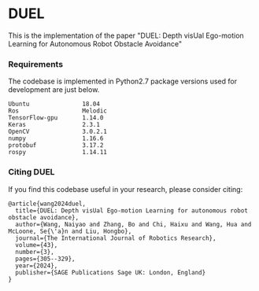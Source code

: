 # DUEL
This is the implementation of the paper "DUEL: Depth visUal Ego-motion Learning for Autonomous Robot Obstacle Avoidance"

### Requirements
The codebase is implemented in Python2.7 package versions used for development are just below.
```
Ubuntu               18.04
Ros                  Melodic
TensorFlow-gpu       1.14.0
Keras                2.3.1
OpenCV               3.0.2.1
numpy                1.16.6
protobuf             3.17.2
rospy                1.14.11
```
### Citing DUEL
If you find this codebase useful in your research, please consider citing:
```
@article{wang2024duel,
  title={DUEL: Depth visUal Ego-motion Learning for autonomous robot obstacle avoidance},
  author={Wang, Naiyao and Zhang, Bo and Chi, Haixu and Wang, Hua and McLoone, Se{\'a}n and Liu, Hongbo},
  journal={The International Journal of Robotics Research},
  volume={43},
  number={3},
  pages={305--329},
  year={2024},
  publisher={SAGE Publications Sage UK: London, England}
}
```
